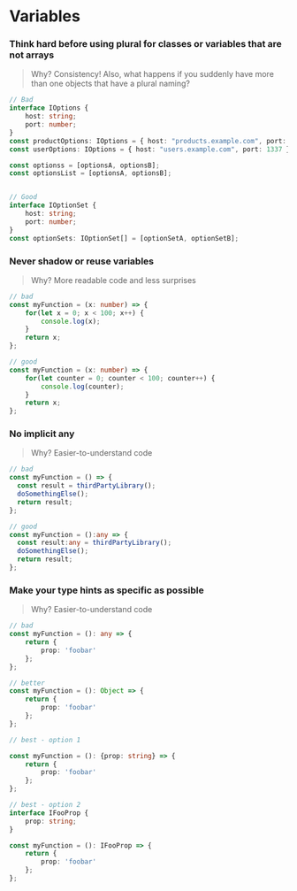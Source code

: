 # Variables

### **Think hard before using plural** for classes or variables that are not arrays

> Why? Consistency! Also, what happens if you suddenly have more than one objects that have a plural naming?

```typescript
// Bad
interface IOptions {
    host: string;
    port: number;    
}
const productOptions: IOptions = { host: "products.example.com", port: 1337 };
const userOptions: IOptions = { host: "users.example.com", port: 1337 };

const optionss = [optionsA, optionsB];
const optionsList = [optionsA, optionsB];


// Good
interface IOptionSet {
    host: string;
    port: number;
}
const optionSets: IOptionSet[] = [optionSetA, optionSetB];
```

### **Never shadow or reuse variables**

> Why? More readable code and less surprises

```typescript
// bad
const myFunction = (x: number) => {
    for(let x = 0; x < 100; x++) {
        console.log(x);
    }
    return x;
};

// good
const myFunction = (x: number) => {
    for(let counter = 0; counter < 100; counter++) {
        console.log(counter);
    }
    return x;
};
```

### **No implicit any**

> Why? Easier-to-understand code

```typescript
// bad
const myFunction = () => {
  const result = thirdPartyLibrary();
  doSomethingElse();
  return result;
};

// good
const myFunction = ():any => {
  const result:any = thirdPartyLibrary();
  doSomethingElse();
  return result;
};
```

### **Make your type hints as specific as possible**

> Why? Easier-to-understand code

```typescript
// bad
const myFunction = (): any => {
    return {
        prop: 'foobar'
    };
};

// better
const myFunction = (): Object => {
    return {
        prop: 'foobar'
    };
};

// best - option 1

const myFunction = (): {prop: string} => {
    return {
        prop: 'foobar'
    };
};

// best - option 2
interface IFooProp {
    prop: string;
}

const myFunction = (): IFooProp => {
    return {
        prop: 'foobar'
    };
};
```



